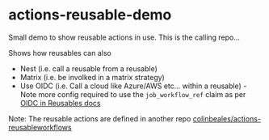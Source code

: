 # actions-reusable-demo

Small demo to show reusable actions in use. This is the calling repo...

Shows how reusables can also
- Nest (i.e. call a reusable from a reusable)
- Matrix (i.e. be involked in a matrix strategy)
- Use OIDC (i.e. Call a cloud like Azure/AWS etc... within a reusable) - Note more config required to use the `job_workflow_ref` claim as per [OIDC in Reusables docs](https://docs.github.com/en/actions/deployment/security-hardening-your-deployments/using-openid-connect-with-reusable-workflows)

Note: The reusable actions are defined in another repo [colinbeales/actions-reusableworkflows](https://github.com/colinbeales/actions-reusableworkflows)

